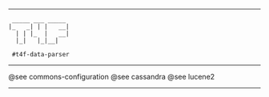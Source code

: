 -------------------------------------------------------------------------------
```
 _____ ___ _____
|_   _| | |   __|
  | | |_  |   __|
  |_|   |_|__|

 #t4f-data-parser
```
-------------------------------------------------------------------------------

@see commons-configuration
@see cassandra
@see lucene2

-------------------------------------------------------------------------------

